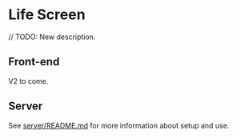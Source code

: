 # Life Screen

// TODO: New description.

## Front-end

V2 to come.

## Server

See [server/README.md](/server/README.md) for more information about setup and use.
